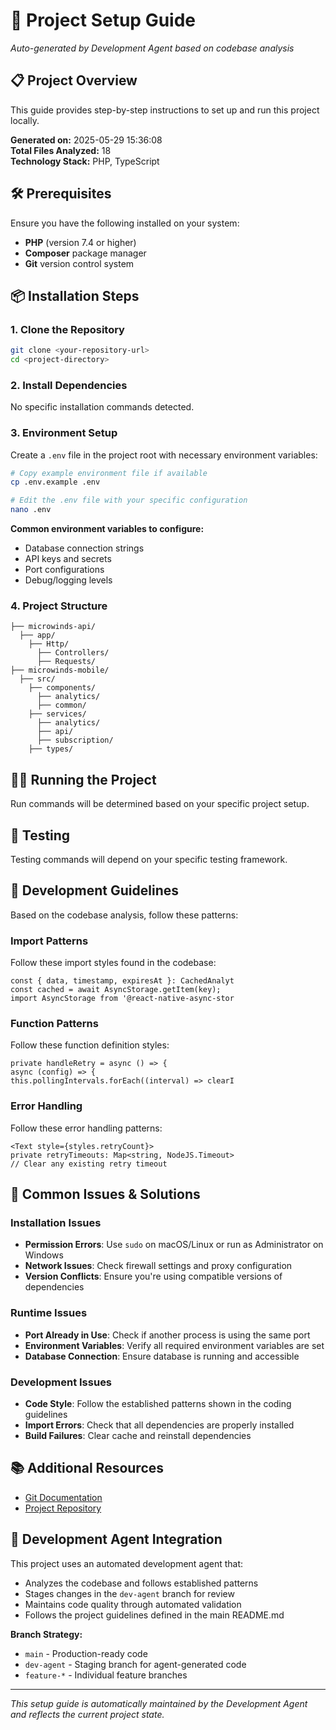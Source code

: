 # 🚀 Project Setup Guide

*Auto-generated by Development Agent based on codebase analysis*

## 📋 Project Overview

This guide provides step-by-step instructions to set up and run this project locally.

**Generated on:** 2025-05-29 15:36:08  
**Total Files Analyzed:** 18  
**Technology Stack:** PHP, TypeScript

## 🛠️ Prerequisites

Ensure you have the following installed on your system:

- **PHP** (version 7.4 or higher)
- **Composer** package manager
- **Git** version control system

## 📦 Installation Steps

### 1. Clone the Repository
```bash
git clone <your-repository-url>
cd <project-directory>
```

### 2. Install Dependencies

No specific installation commands detected.

### 3. Environment Setup


Create a `.env` file in the project root with necessary environment variables:

```bash
# Copy example environment file if available
cp .env.example .env

# Edit the .env file with your specific configuration
nano .env
```

**Common environment variables to configure:**
- Database connection strings
- API keys and secrets
- Port configurations
- Debug/logging levels


### 4. Project Structure

```
├── microwinds-api/
  ├── app/
    ├── Http/
      ├── Controllers/
      ├── Requests/
├── microwinds-mobile/
  ├── src/
    ├── components/
      ├── analytics/
      ├── common/
    ├── services/
      ├── analytics/
      ├── api/
      ├── subscription/
    ├── types/
```

## 🏃‍♂️ Running the Project

Run commands will be determined based on your specific project setup.

## 🧪 Testing

Testing commands will depend on your specific testing framework.

## 📝 Development Guidelines

Based on the codebase analysis, follow these patterns:


### Import Patterns
Follow these import styles found in the codebase:
```
const { data, timestamp, expiresAt }: CachedAnalyt
const cached = await AsyncStorage.getItem(key);
import AsyncStorage from '@react-native-async-stor
```

### Function Patterns
Follow these function definition styles:
```
private handleRetry = async () => {
async (config) => {
this.pollingIntervals.forEach((interval) => clearI
```

### Error Handling
Follow these error handling patterns:
```
<Text style={styles.retryCount}>
private retryTimeouts: Map<string, NodeJS.Timeout>
// Clear any existing retry timeout
```

## 🔧 Common Issues & Solutions


### Installation Issues
- **Permission Errors**: Use `sudo` on macOS/Linux or run as Administrator on Windows
- **Network Issues**: Check firewall settings and proxy configuration
- **Version Conflicts**: Ensure you're using compatible versions of dependencies

### Runtime Issues
- **Port Already in Use**: Check if another process is using the same port
- **Environment Variables**: Verify all required environment variables are set
- **Database Connection**: Ensure database is running and accessible

### Development Issues
- **Code Style**: Follow the established patterns shown in the coding guidelines
- **Import Errors**: Check that all dependencies are properly installed
- **Build Failures**: Clear cache and reinstall dependencies


## 📚 Additional Resources

- [Git Documentation](https://git-scm.com/doc)
- [Project Repository](https://github.com/your-repo)

## 🤖 Development Agent Integration

This project uses an automated development agent that:
- Analyzes the codebase and follows established patterns
- Stages changes in the `dev-agent` branch for review
- Maintains code quality through automated validation
- Follows the project guidelines defined in the main README.md

**Branch Strategy:**
- `main` - Production-ready code
- `dev-agent` - Staging branch for agent-generated code
- `feature-*` - Individual feature branches

---

*This setup guide is automatically maintained by the Development Agent and reflects the current project state.*
